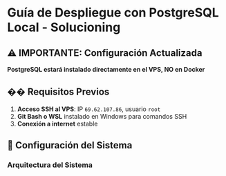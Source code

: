 # Guía de Despliegue con PostgreSQL Local - Solucioning

## ⚠️ IMPORTANTE: Configuración Actualizada

**PostgreSQL estará instalado directamente en el VPS, NO en Docker**

## �� Requisitos Previos

1. **Acceso SSH al VPS**: IP `69.62.107.86`, usuario `root`
2. **Git Bash o WSL** instalado en Windows para comandos SSH
3. **Conexión a internet** estable

## 🔧 Configuración del Sistema

### Arquitectura del Sistema 